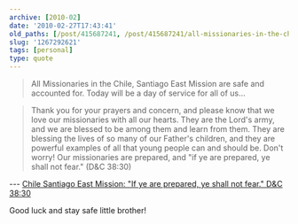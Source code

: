```yaml
---
archive: [2010-02]
date: '2010-02-27T17:43:41'
old_paths: [/post/415687241, /post/415687241/all-missionaries-in-the-chile-santiago-east]
slug: '1267292621'
tags: [personal]
type: quote
---
```


> All Missionaries in the Chile, Santiago East Mission are safe and
> accounted for. Today will be a day of service for all of us...
 
> Thank you for your prayers and concern, and please know that we love our
> missionaries with all our hearts. They are the Lord's army, and we are
> blessed to be among them and learn from them. They are blessing the
> lives of so many of our Father's children, and they are powerful
> examples of all that young people can and should be. Don't worry! Our
> missionaries are prepared, and "if ye are prepared, ye shall not fear."
> (D&C 38:30)

--- [Chile Santiago East Mission: "If ye are prepared, ye shall not fear."
D&C 38:30][1]

Good luck and stay safe little brother!

[1]: http://santiagomissioneast.blogspot.com/2010/02/if-ye-are-prepared-ye-shall-not-fear-d.html
